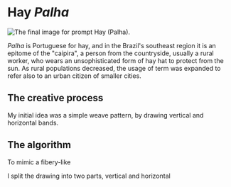 Hay *Palha*
===========

![The final image for prompt Hay (Palha).](/assets/03-stockholm.png)

*Palha* is Portuguese for hay, and in the Brazil\'s southeast region it
is an epitome of the \"caipira\", a person from the countryside, usually
a rural worker, who wears an unsophisticated form of hay hat to protect
from the sun. As rural populations decreased, the usage of term was
expanded to refer also to an urban citizen of smaller cities.

The creative process
--------------------

My initial idea was a simple weave pattern, by drawing vertical and
horizontal bands.

The algorithm
-------------

To mimic a fibery-like

I split the drawing into two parts, vertical and horizontal
